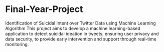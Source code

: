 # Final-Year-Project
Identification of Suicidal Intent over Twitter  Data using Machine Learning Algorithm This project aims to develop a machine  learning-based application to detect suicidal  ideation in tweets, ensuring user privacy and  data security, to provide early intervention  and support through real-time monitoring.
